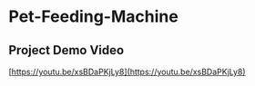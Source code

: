 # Pet-Feeding-Machine

## Project Demo Video
[https://youtu.be/xsBDaPKjLy8](https://youtu.be/xsBDaPKjLy8)